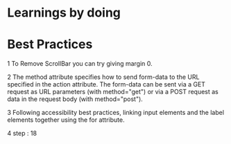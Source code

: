 # Learnings by doing
# Best Practices

1   To Remove ScrollBar you can try giving margin 0.

2   The method attribute specifies how to send form-data to the URL specified in the action attribute. The form-data can be sent via a GET request as URL parameters (with method="get") or via a POST request as data in the request body (with method="post").

3   Following accessibility best practices, linking input elements and the label elements together using the for attribute.

4   step : 18